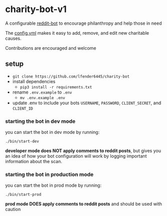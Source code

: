 # charity-bot-v1

A configurable [reddit-bot](https://www.reddit.com/user/charity-bot-v1/) to encourage philanthropy and help those in need

The [config.yml](https://github.com/lfender6445/charity-bot/blob/master/config.yml) 
makes it easy to add, remove, and edit new charitable causes.  

Contributions are encouraged and welcome

## setup
- `git clone https://github.com/lfender6445/charity-bot`
- install dependencies
  - `pip3 install -r requirements.txt`
- rename `.env.example` to `.env`
  - `mv .env.example .env`
- update .env to include your bots `USERNAME`, `PASSWORD`, `CLIENT_SECRET`, and `CLIENT_ID`

### starting the bot in dev mode

you can start the bot in dev mode by running: 

`./bin/start-dev`

**developer mode does NOT apply comments to reddit posts**, 
but gives you an idea of how your bot configuration will work by logging
important information about the scan.

### starting the bot in production mode

you can start the bot in prod mode by running: 

`./bin/start-prod`

**prod mode DOES apply comments to reddit posts** and should be used with caution
